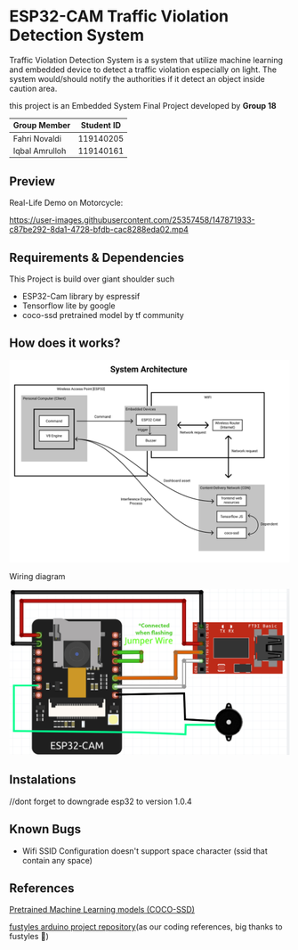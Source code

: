 # ESP32-CAM Traffic Violation Detection System
Traffic Violation Detection System is a system that utilize machine learning and embedded device to detect a traffic violation especially on light. The system would/should notify the authorities if it detect an object inside caution area.


this project is an Embedded System Final Project developed by **Group 18**
<p align="center">

Group Member | Student ID
------------- | -------------
Fahri Novaldi  | 119140205
Iqbal Amrulloh | 119140161

</p>

## Preview

Real-Life Demo on Motorcycle:

https://user-images.githubusercontent.com/25357458/147871933-c87be292-8da1-4728-bfdb-cac8288eda02.mp4



## Requirements & Dependencies
This Project is build over giant shoulder such
* ESP32-Cam library by espressif
* Tensorflow lite by google
* coco-ssd pretrained model by tf community

## How does it works?
![Architecure System](https://raw.githubusercontent.com/gremlinflat/ESP32-CAM---Smart-Traffic-Violation-System/master/%5Breadme%5D/System%20Architecture.png)


Wiring diagram

![wiring diagram](https://raw.githubusercontent.com/gremlinflat/ESP32-CAM---Smart-Traffic-Violation-System/master/%5Breadme%5D/wiring%20diagram.jpg)
## Instalations
//dont forget to downgrade esp32 to version 1.0.4

## Known Bugs
- Wifi SSID Configuration doesn't support space character (ssid that contain any space)
## References
[Pretrained Machine Learning models (COCO-SSD)](https://github.com/tensorflow/tfjs-models)

[fustyles arduino project repository](https://github.com/fustyles/Arduino)(as our coding references, big thanks to fustyles 🤩)

